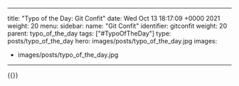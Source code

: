 
---
title: "Typo of the Day: Git Confit"
date: Wed Oct 13 18:17:09 +0000 2021
weight: 20
menu:
  sidebar:
    name: "Git Confit"
    identifier: gitconfit
    weight: 20
    parent: typo_of_the_day
tags: ["#TypoOfTheDay"]
type: posts/typo_of_the_day
hero: images/posts/typo_of_the_day.jpg
images:
- images/posts/typo_of_the_day.jpg
---


{{<tweet user="mariatta" id="1448352120248299525">}}

